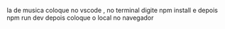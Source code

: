 Ia de musica coloque no vscode , no terminal digite npm install e depois npm run dev depois coloque o local no navegador
